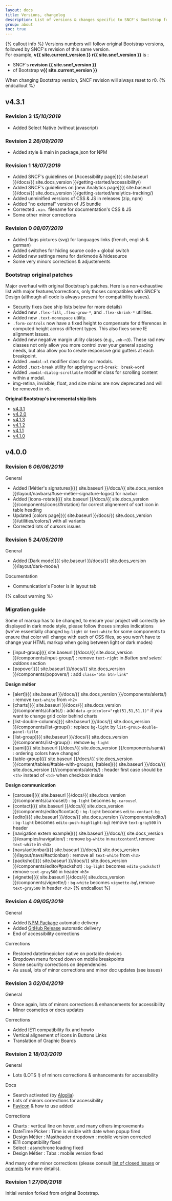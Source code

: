 ```yaml
---
layout: docs
title: Versions, changelog
description: List of versions & changes specific to SNCF's Bootstrap fork.
group: about
toc: true
---
```


{% callout info %}
  Versions numbers will follow original Bootstrap versions, followed by SNCF's revision of this same version.<br>
  For example, **v{{ site.current_version }} r{{ site.sncf_version }}** is :
  - SNCF's **revision {{ site.sncf_version }}**
  - of Bootstrap **v{{ site.current_version }}**

  When changing Bootstrap version, SNCF revision will always reset to r0.
{% endcallout %}


## v4.3.1

### Revision 3 _15/10/2019_
- Added Select Native (without javascript)

### Revision 2 _26/09/2019_
- Added style & main in package.json for NPM

### Revision 1 _18/07/2019_
- Added SNCF's guidelines on [Accessibility page]({{ site.baseurl }}/docs/{{ site.docs_version }}/getting-started/accessibility/)
- Added SNCF's guidelines on [new Analytics page]({{ site.baseurl }}/docs/{{ site.docs_version }}/getting-started/analytics-tracking/)
- Added unminified versions of CSS & JS in releases (zip, npm)
- Added "no external" version of JS bundle
- Corrected `.min.` filename for documentation's CSS & JS
- Some other minor corrections

### Revision 0 _08/07/2019_
- Added flags pictures (svg) for languages links (french, english & german)
- Added switches for hiding source code + global switch
- Added new settings menu for darkmode & hidesource
- Some very minors corrections & adjustements

### Bootstrap original patches
Major overhaul with original Bootstrap's patches. Here is a non-exhaustive list with major features/corrections, only thoses compatibles with SNCF's Design (although all code is always present for compatibility issues).

- Security fixes (see ship lists below for more details)
- Added new `.flex-fill`, `.flex-grow-*`, and `.flex-shrink-*` utilities.
- Added new `.text-monospace` utility.
- `.form-controls` now have a fixed height to compensate for differences in computed height across different types. This also fixes some IE alignment issues.
- Added new negative margin utility classes (e.g., `.mb-n3`). These rad new classes not only allow you more control over your general spacing needs, but also allow you to create responsive grid gutters at each breakpoint.
- Added `.modal-xl` modifier class for our modals.
- Added `.text-break` utility for applying `word-break: break-word`
- Added `.modal-dialog-scrollable` modifier class for scrolling content within a modal.
- img-retina, invisible, float, and size mixins are now deprecated and will be removed in v5.

**Original Bootstrap's incremental ship lists**
- [v4.3.1](https://github.com/twbs/bootstrap/issues/27893)
- [v4.2.0](https://github.com/twbs/bootstrap/issues/26952)
- [v4.1.3](https://github.com/twbs/bootstrap/issues/26867)
- [v4.1.2](https://github.com/twbs/bootstrap/issues/26423)
- [v4.1.1](https://github.com/twbs/bootstrap/issues/25971)
- [v4.1.0](https://github.com/twbs/bootstrap/issues/25375)


## v4.0.0

### Revision 6 _06/06/2019_
General
- Added [Métier's signatures]({{ site.baseurl }}/docs/{{ site.docs_version }}/layout/navbars/#use-métier-signature-logos) for navbar
- Added [icons-rotate]({{ site.baseurl }}/docs/{{ site.docs_version }}/components/icons/#rotation) for correct alignement of sort icon in table heading
- Updated [colors page]({{ site.baseurl }}/docs/{{ site.docs_version }}/utilities/colors/) with all variants
- Corrected lots of cursors issues


### Revision 5 _24/05/2019_
General
- Added [Dark mode]({{ site.baseurl }}/docs/{{ site.docs_version }}/layout/dark-mode/)

Documentation
- Communication's Footer is in layout tab

{% callout warning %}
### Migration guide
Some of markup has to be changed, to ensure your project will correctly be displayed in dark mode style, please follow thoses simples indications (we've essentially changed `bg-light` or `text-white` for some components to ensure that color will change with each of CSS files, so you won't have to change your HTML markup when going between light or dark modes)

- [input-group]({{ site.baseurl }}/docs/{{ site.docs_version }}/components/input-group/) : remove `text-right` in _Button and select addons_ section
- [popover]({{ site.baseurl }}/docs/{{ site.docs_version }}/components/popovers/) : add `class="btn btn-link"`

**Design métier**
- [alert]({{ site.baseurl }}/docs/{{ site.docs_version }}/components/alerts/) : remove `text-white` from `<h2>`
- [charts]({{ site.baseurl }}/docs/{{ site.docs_version }}/components/charts/) : add `data-gridcolor="rgb(51,51,51,1)"` if you want to change grid color behind charts
- [list-double-columns]({{ site.baseurl }}/docs/{{ site.docs_version }}/components/list-group/) : replace `bg-light` by `list-group-double-panel-title`
- [list-group]({{ site.baseurl }}/docs/{{ site.docs_version }}/components/list-group/) : remove `bg-light`
- [sami]({{ site.baseurl }}/docs/{{ site.docs_version }}/components/sami/) : ordering colors have changed
- [table-group]({{ site.baseurl }}/docs/{{ site.docs_version }}/content/tables/#table-with-groups), [tables]({{ site.baseurl }}/docs/{{ site.docs_version }}//components/alerts/) : header first case should be `<th>` instead of `<td>` when checkbox inside

**Design communication**
- [carousel]({{ site.baseurl }}/docs/{{ site.docs_version }}/components/carousel/) : `bg-light` becomes `bg-carousel`
- [contact]({{ site.baseurl }}/docs/{{ site.docs_version }}/components/edito/#contact) : `bg-light` becomes `edito-contact-bg`
- [edito]({{ site.baseurl }}/docs/{{ site.docs_version }}/components/edito/) : `bg-light` becomes `edito-push-highlight-bg`\\
  remove `text-gray500` in header
- [navigation extern example]({{ site.baseurl }}/docs/{{ site.docs_version }}/examples/navigation/) : remove `bg-white` in `mastcontent`\\
  remove `text-white` in `<h3>`
- [navs/actionbar]({{ site.baseurl }}/docs/{{ site.docs_version }}/layout/navs/#actionbar) : remove all `text-white` from `<h3>`
- [packshot]({{ site.baseurl }}/docs/{{ site.docs_version }}/components/edito/#packshot) : `bg-light` becomes `edito-packshot`\\
  remove `text-gray500` in header `<h3>`
- [vignette]({{ site.baseurl }}/docs/{{ site.docs_version }}/components/vignette/) : `bg-white` becomes `vignette-bg`\\
  remove `text-gray500` in header `<h3>`
{% endcallout %}

### Revision 4 _09/05/2019_
General
- Added [NPM Package](https://www.npmjs.com/org/sncf) automatic delivery
- Added [GitHub Release](https://github.com/SNCFdevelopers/bootstrap-sncf/releases) automatic delivery
- End of accessibility corrections

Corrections
- Restored datetimepicker native on portable devices
- Dropdown menu forced down on mobile breakpoints
- Some security corrections on dependencies
- As usual, lots of minor corrections and minor doc updates (see issues)

### Revision 3 _02/04/2019_
General
- Once again, lots of minors corrections & enhancements for accessibility
- Minor cosmetics or docs updates

Corrections
- Added IE11 compatibility fix and howto
- Vertical alignement of icons in Buttons Links
- Translation of Graphic Boards

### Revision 2 _18/03/2019_
General
- Lots (LOTS !) of minors corrections & enhancements for accessibility

Docs
- Search activated (by [Algolia](https://www.algolia.com/))
- Lots of minors corrections for accessibility
- [Favicon](/docs/4.3/content/favicon/) & how to use added

Corrections
- Charts : vertical line on hover, and many others improvements
- DateTime Picker : Time is visible with date when popup fired
- Design Métier : Mastheader dropdown : mobile version corrected
- IE11 compatibility fixed
- Select : asynchrone loading fixed
- Design Métier : Tabs : mobile version fixed

And many other minor corrections (please consult [list of closed issues](https://github.com/SNCFdevelopers/bootstrap-sncf/issues?q=is%3Aissue+is%3Aclosed) or [commits](https://github.com/SNCFdevelopers/bootstrap-sncf/commits/master) for more details).


### Revision 1 _27/06/2018_

Initial version forked from original Bootstrap.
